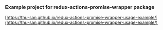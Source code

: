 ### Example project for redux-actions-promise-wrapper package

[https://thu-san.github.io/redux-actions-promise-wrapper-usage-example/](https://thu-san.github.io/redux-actions-promise-wrapper-usage-example/)